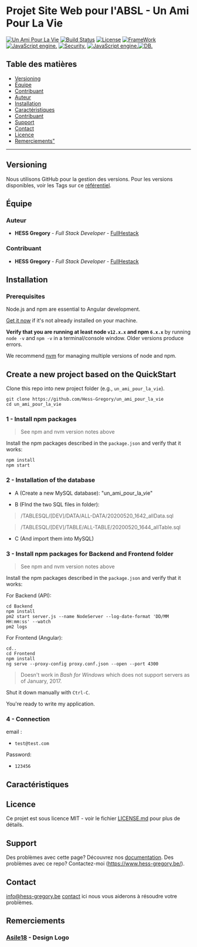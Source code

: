# Projet Site Web pour l'ABSL - Un Ami Pour La Vie

<a href="http://www.unamipourlavie.be"><img src="http://www.unamipourlavie.be/images/logo.jpg" title="ASBL - Un Ami Pour La Vie" alt="Un Ami Pour La Vie"></a>
[![Build Status](https://img.shields.io/badge/Un%20Ami%20Pour%20La%20Vie-Mode%20Dev-blue)](https://travis-ci.org/badges/badgerbadgerbadger) [![License](http://img.shields.io/:license-mit-blue.svg?style=flat-square)](https://github.com/Hess-Gregory/un_ami_pour_la_vie/blob/master/LICENSE) [![FrameWork](https://img.shields.io/badge/Angular%20CLI-v8.2.9-green?logo=angular&style=plastic)](https://cli.angular.io/) [![JavaScript engine.](https://img.shields.io/badge/node.js-grey?logo=Node.js&style=plastic)](https://nodejs.org/en/) [![Security.](https://img.shields.io/badge/Json%20Web%20Token-v8.5.1-red?logo=JSON&style=plastic)](https://jwt.io/) [![JavaScript engine.](https://img.shields.io/badge/Sequelize-blue&style=plastic)](https://nodejs.org/en/)[![DB.](https://img.shields.io/badge/DataBase-MySQL-blue?logo=MySQL&style=plastic&labelColor=white)](https://jwt.io/)

## Table des matières

- [Versioning](https://github.com/Hess-Gregory/uaplv#versioning)
- [Équipe](https://github.com/Hess-Gregory/uaplv#equipe)
- [Contribuant](https://github.com/Hess-Gregory/uaplv#contribuant)
- [Auteur](https://github.com/Hess-Gregory/uaplv#autheur)
- [Installation](https://github.com/Hess-Gregory/uaplv#installation)
- [Caractéristiques](https://github.com/Hess-Gregory/uaplv#caractéristiques)
- [Contribuant](https://github.com/Hess-Gregory/uaplv#contribuant)
- [Support](https://github.com/Hess-Gregory/uaplv#support)
- [Contact](https://github.com/Hess-Gregory/uaplv#contact)
- [Licence](https://github.com/Hess-Gregory/uaplv#licence)
- [Remerciements"](https://github.com/Hess-Gregory/uaplv#remerciements)

---

<a name="versioning"></a>

## Versioning

Nous utilisons GitHub pour la gestion des versions. Pour les versions disponibles, voir les Tags sur ce [référentiel](https://github.com/Hess-Gregory/un_ami_pour_la_vie/tags).

<a name="équipe"></a>

## Équipe

<a name="autheur"></a>

### Auteur

- **HESS Gregory** - _Full Stack Developer_ - [FullHestack](https://github.com/Hess-Gregory)

<a name="contribuant"></a>

### Contribuant

- **HESS Gregory** - _Full Stack Developer_ - [FullHestack](https://github.com/Hess-Gregory)

<a name="installation"></a>

## Installation

### Prerequisites

Node.js and npm are essential to Angular development. 
    
<a href="https://docs.npmjs.com/getting-started/installing-node" target="_blank" title="Installing Node.js and updating npm">
Get it now</a> if it's not already installed on your machine.
 
**Verify that you are running at least node `v12.x.x` and npm `6.x.x`**
by running `node -v` and `npm -v` in a terminal/console window.
Older versions produce errors.

We recommend [nvm](https://github.com/creationix/nvm) for managing multiple versions of node and npm.

## Create a new project based on the QuickStart

Clone this repo into new project folder (e.g., `un_ami_pour_la_vie`).
```shell
git clone https://github.com/Hess-Gregory/un_ami_pour_la_vie
cd un_ami_pour_la_vie
```

### 1 - Install npm packages

> See npm and nvm version notes above

Install the npm packages described in the `package.json` and verify that it works:

```shell
npm install
npm start
```
### 2 - Installation of the database

*  A (Create a new MySQL database):
"un_ami_pour_la_vie"

*  B (FInd the two SQL files in folder):

> /TABLESQL/[DEV]/DATA/ALL-DATA/20200520_1642_allData.sql

> /TABLESQL/[DEV]/TABLE/ALL-TABLE/20200520_1644_allTable.sql

* C (And import them into MySQL)

### 3 - Install npm packages for Backend and Frontend folder

> See npm and nvm version notes above

Install the npm packages described in the `package.json` and verify that it works:

For Backend (API):

```shell
cd Backend
npm install
pm2 start server.js --name NodeServer --log-date-format 'DD/MM HH:mm:ss' --watch
pm2 logs
```

For Frontend (Angular):

```shell
cd..
cd Frontend
npm install
ng serve --proxy-config proxy.conf.json --open --port 4300
```

>Doesn't work in _Bash for Windows_ which does not support servers as of January, 2017.

Shut it down manually with `Ctrl-C`.

You're ready to write my application.


### 4 - Connection
email :
* `test@test.com`

Password:
* `123456`

<a name="caractéristiques"></a>

## Caractéristiques

<a name="caractéristiques"></a>

## Licence

Ce projet est sous licence MIT - voir le fichier [LICENSE.md](https://github.com/Hess-Gregory/un_ami_pour_la_vie/blob/master/LICENSE) pour plus de détails.

<a name="support"></a>

## Support

Des problèmes avec cette page? Découvrez nos [documentation](https://help.github.com/categories/github-pages-basics/).
Des problèmes avec ce repo? Contactez-moi (https://www.hess-gregory.be/).

<a name="contact"></a>

## Contact
info@hess-gregory.be
[contact](https://github.com/contact) ici nous vous aiderons à résoudre votre problèmes.

<a name="remerciements"></a>

## Remerciements

### [Asile18](https://github.com/Asile18) - Design Logo
